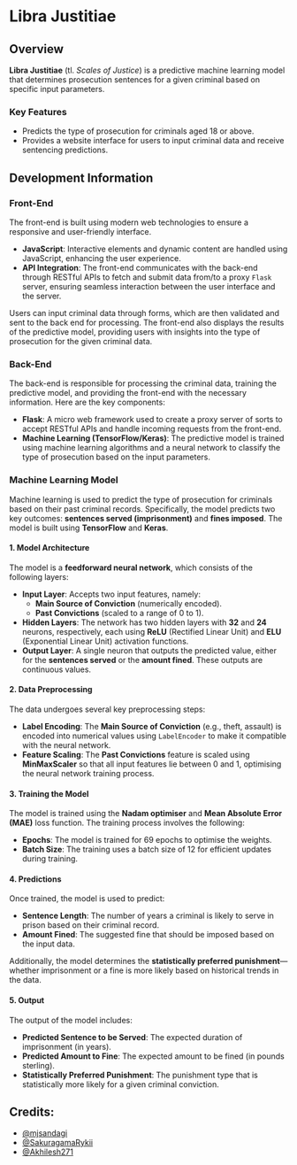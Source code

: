 # Libra Justitiae

## Overview

**Libra Justitiae** (tl. _Scales of Justice_) is a predictive machine learning model that determines prosecution sentences for a given criminal based on specific input parameters.

### Key Features

-   Predicts the type of prosecution for criminals aged 18 or above.
-   Provides a website interface for users to input criminal data and receive sentencing predictions.

## Development Information

### Front-End

The front-end is built using modern web technologies to ensure a responsive and user-friendly interface.

-   **JavaScript**: Interactive elements and dynamic content are handled using JavaScript, enhancing the user experience.
-   **API Integration**: The front-end communicates with the back-end through RESTful APIs to fetch and submit data from/to a proxy `Flask` server, ensuring seamless interaction between the user interface and the server.

Users can input criminal data through forms, which are then validated and sent to the back end for processing. The front-end also displays the results of the predictive model, providing users with insights into the type of prosecution for the given criminal data.

### Back-End

The back-end is responsible for processing the criminal data, training the predictive model, and providing the front-end with the necessary information. Here are the key components:

-   **Flask**: A micro web framework used to create a proxy server of sorts to accept RESTful APIs and handle incoming requests from the front-end.
-   **Machine Learning (TensorFlow/Keras)**: The predictive model is trained using machine learning algorithms and a neural network to classify the type of prosecution based on the input parameters.

### Machine Learning Model

Machine learning is used to predict the type of prosecution for criminals based on their past criminal records. Specifically, the model predicts two key outcomes: **sentences served (imprisonment)** and **fines imposed**. The model is built using **TensorFlow** and **Keras**.

#### 1. **Model Architecture**

The model is a **feedforward neural network**, which consists of the following layers:

-   **Input Layer**: Accepts two input features, namely:
    -   **Main Source of Conviction** (numerically encoded).
    -   **Past Convictions** (scaled to a range of 0 to 1).
-   **Hidden Layers**: The network has two hidden layers with **32** and **24** neurons, respectively, each using **ReLU** (Rectified Linear Unit) and **ELU** (Exponential Linear Unit) activation functions.
-   **Output Layer**: A single neuron that outputs the predicted value, either for the **sentences served** or the **amount fined**. These outputs are continuous values.

#### 2. **Data Preprocessing**

The data undergoes several key preprocessing steps:

-   **Label Encoding**: The **Main Source of Conviction** (e.g., theft, assault) is encoded into numerical values using `LabelEncoder` to make it compatible with the neural network.
-   **Feature Scaling**: The **Past Convictions** feature is scaled using **MinMaxScaler** so that all input features lie between 0 and 1, optimising the neural network training process.

#### 3. **Training the Model**

The model is trained using the **Nadam optimiser** and **Mean Absolute Error (MAE)** loss function. The training process involves the following:

-   **Epochs**: The model is trained for 69 epochs to optimise the weights.
-   **Batch Size**: The training uses a batch size of 12 for efficient updates during training.

#### 4. **Predictions**

Once trained, the model is used to predict:

-   **Sentence Length**: The number of years a criminal is likely to serve in prison based on their criminal record.
-   **Amount Fined**: The suggested fine that should be imposed based on the input data.

Additionally, the model determines the **statistically preferred punishment**—whether imprisonment or a fine is more likely based on historical trends in the data.

#### 5. **Output**

The output of the model includes:

-   **Predicted Sentence to be Served**: The expected duration of imprisonment (in years).
-   **Predicted Amount to Fine**: The expected amount to be fined (in pounds sterling).
-   **Statistically Preferred Punishment**: The punishment type that is statistically more likely for a given criminal conviction.

## Credits:

-   [@mjsandagi](https://github.com/mjsandagi)
-   [@SakuragamaRykii](https://github.com/SakuragamaRykii)
-   [@Akhilesh271](https://github.com/Akhilesh271)
